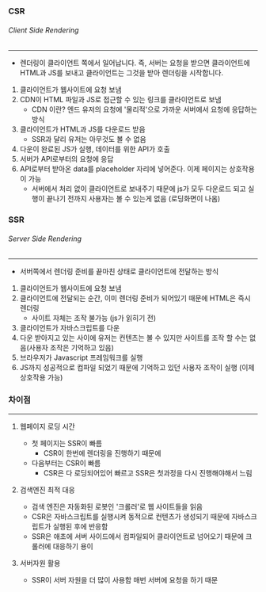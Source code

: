 ### CSR
###### Client Side Rendering
---
- 렌더링이 클라이언트 쪽에서 일어납니다. 즉, 서버는 요청을 받으면 클라이언트에 HTML과 JS를 보내고 클라이언트는 그것을 받아 렌더링을 시작합니다.
1. 클라이언트가 웹사이트에 요청 보냄
2. CDN이 HTML 파일과 JS로 접근할 수 있는 링크를 클라이언트로 보냄
    - CDN 이란? 엔드 유저의 요청에 '물리적'으로 가까운 서버에서 요청에 응답하는 방식
3. 클라이언트가 HTML과 JS를 다운로드 받음
    - SSR과 달리 유저는 아무것도 볼 수 없음
4. 다운이 완료된 JS가 실행, 데이터를 위한 API가 호출
5. 서버가 API로부터의 요청에 응답
6.  API로부터 받아온 data를 placeholder 자리에 넣어준다. 이제 페이지는 상호작용이 가능
    - 서버에서 처리 없이 클라이언트로 보내주기 때문에 js가 모두 다운로드 되고 실행이 끝나기 전까지 사용자는 볼
수 있는게 없음 (로딩화면이 나옴)


### SSR
###### Server Side Rendering
---
- 서버쪽에서 렌더링 준비를 끝마친 상태로 클라이언트에 전달하는 방식
1. 클라이언트가 웹사이트에 요청 보냄
2. 클라이언트에 전달되는 순간, 이미 렌더링 준비가 되어있기 때문에 HTML은 즉시 렌더링
    - 사이트 자체는 조작 불가능 (js가 읽히기 전)
3. 클라이언트가 자바스크립트를 다운
4. 다운 받아지고 있는 사이에 유저는 컨텐츠는 볼 수 있지만 사이트를 조작 할 수는 없음(사용자 조작은 기억하고 있음)
5. 브라우저가 Javascript 프레임워크를 실행
6. JS까지 성공적으로 컴파일 되었기 때문에 기억하고 있던 사용자 조작이 실행 (이제 상호작용 가능)

### 차이점
---
1. 웹페이지 로딩 시간
    - 첫 페이지는 SSR이 빠름
        - CSR이 한번에 렌더링을 진행하기 때문에
   - 다음부터는 CSR이 빠름
     - CSR은 다 로딩되어있어 빠르고 SSR은 첫과정을 다시 진행해야해서 느림

2. 검색엔진 최적 대응
    - 검색 엔진은 자동화된 로봇인 '크롤러'로 웹 사이트들을 읽음
    - CSR은 자바스크립트를 실행시켜 동적으로 컨텐츠가 생성되기 때문에 자바스크립트가 실행된 후에 반응함
    - SSR은 애초에 서버 사이드에서 컴파일되어 클라이언트로 넘어오기 때문에 크롤러에 대응하기 용이

3. 서버자원 활용
    - SSR이 서버 자원을 더 많이 사용함 매번 서버에 요청을 하기 때문

